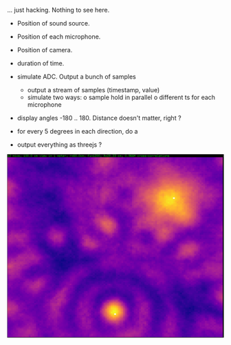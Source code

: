 
... just hacking. Nothing to see here.

- Position of sound source.
- Position of each microphone.
- Position of camera.
- duration of time.

- simulate ADC. Output a bunch of samples
  - output a stream of samples (timestamp, value)
  - simulate two ways:
    o sample hold in parallel
    o different ts for each microphone

- display angles -180 .. 180. Distance doesn't matter, right ?
- for every 5 degrees in each direction, do a 
- output everything as threejs ?


![](./img/sim-output.png)

